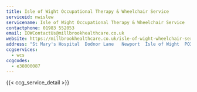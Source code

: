 ```yaml
---
title: Isle of Wight Occupational Therapy & Wheelchair Service
serviceid: nwislew
servicename: Isle of Wight Occupational Therapy & Wheelchair Service
contactphone: 01983 552053
email: IOWContactUs@millbrookhealthcare.co.uk
website: https://millbrookhealthcare.co.uk/isle-of-wight-wheelchair-service
address: "St Mary's Hospital  Dodnor Lane   Newport  Isle of Wight  PO30 5TG"
ccgservices:
  - wcs
ccgcodes:
  - e38000087
---
```


{{< ccg_service_detail >}}
